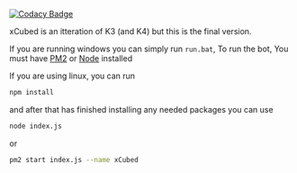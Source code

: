 

[![Codacy Badge](https://api.codacy.com/project/badge/Grade/43165b92337441dfbfc1d81f1a06ae7f)](https://app.codacy.com/app/LandenStephenss/xCubed?utm_source=github.com&utm_medium=referral&utm_content=LandenStephenss/xCubed&utm_campaign=Badge_Grade_Dashboard)

xCubed is an itteration of K3 (and K4) but this is the final version.

If you are running windows you can simply run `run.bat`, To run the bot, You must have [PM2](https://www.npmjs.com/package/pm2) or [Node](https://nodejs.org/en/) installed


If you are using linux, you can run 
```bash
npm install
```
and after that has finished installing any needed packages you can use
```bash
node index.js
```
or 
```bash
pm2 start index.js --name xCubed
```
